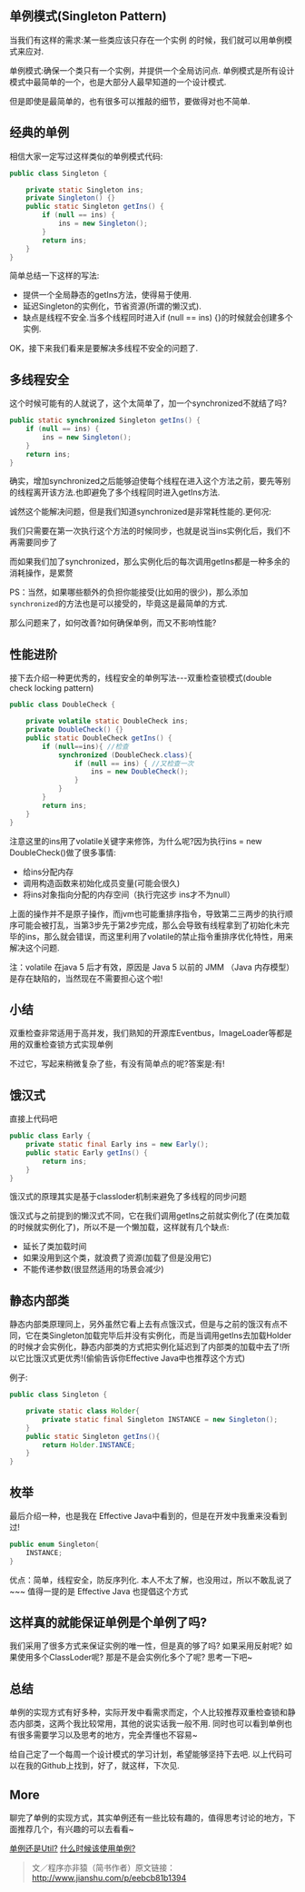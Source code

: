 ## **单例模式(Singleton Pattern)**

当我们有这样的需求:某一些类应该只存在一个实例 的时候，我们就可以用单例模式来应对.

单例模式:确保一个类只有一个实例，并提供一个全局访问点.
单例模式是所有设计模式中最简单的一个，也是大部分人最早知道的一个设计模式.

但是即使是最简单的，也有很多可以推敲的细节，要做得对也不简单.

## **经典的单例**

相信大家一定写过这样类似的单例模式代码:

```java
public class Singleton {

    private static Singleton ins;
    private Singleton() {}
    public static Singleton getIns() {
        if (null == ins) {
            ins = new Singleton();
        }
        return ins;
    }
}
```

简单总结一下这样的写法:

- 提供一个全局静态的getIns方法，使得易于使用.
- 延迟Singleton的实例化，节省资源(所谓的懒汉式).
- 缺点是线程不安全.当多个线程同时进入if (null == ins) {}的时候就会创建多个实例.

OK，接下来我们看来是要解决多线程不安全的问题了.

## **多线程安全**

这个时候可能有的人就说了，这个太简单了，加一个synchronized不就结了吗?

```java
public static synchronized Singleton getIns() {
    if (null == ins) {
        ins = new Singleton();
    }
    return ins;
}
```

确实，增加synchronized之后能够迫使每个线程在进入这个方法之前，要先等别的线程离开该方法.也即避免了多个线程同时进入getIns方法.

诚然这个能解决问题，但是我们知道synchronized是非常耗性能的.更何况:

我们只需要在第一次执行这个方法的时候同步，也就是说当ins实例化后，我们不再需要同步了

而如果我们加了synchronized，那么实例化后的每次调用getIns都是一种多余的消耗操作，是累赘

PS：当然，如果哪些额外的负担你能接受(比如用的很少)，那么添加`synchronized`的方法也是可以接受的，毕竟这是最简单的方式.

那么问题来了，如何改善?如何确保单例，而又不影响性能?

## **性能进阶**

接下去介绍一种更优秀的，线程安全的单例写法---双重检查锁模式(double check locking pattern)

```java
public class DoubleCheck {

    private volatile static DoubleCheck ins;
    private DoubleCheck() {}
    public static DoubleCheck getIns() {
        if (null==ins){ //检查
            synchronized (DoubleCheck.class){
                if (null == ins) { //又检查一次
                    ins = new DoubleCheck();
                }
            }
        }
        return ins;
    }
}
```

注意这里的ins用了volatile关键字来修饰，为什么呢?因为执行ins = new DoubleCheck()做了很多事情:

- 给ins分配内存
- 调用构造函数来初始化成员变量(可能会很久)
- 将ins对象指向分配的内存空间（执行完这步 ins才不为null）

上面的操作并不是原子操作，而jvm也可能重排序指令，导致第二三两步的执行顺序可能会被打乱，当第3步先于第2步完成，那么会导致有线程拿到了初始化未完毕的ins，那么就会错误，而这里利用了volatile的禁止指令重排序优化特性，用来解决这个问题.

注：volatile 在java 5 后才有效，原因是 Java 5 以前的 JMM （Java 内存模型）是存在缺陷的，当然现在不需要担心这个啦!

## **小结**
双重检查非常适用于高并发，我们熟知的开源库Eventbus，ImageLoader等都是用的双重检查锁方式实现单例

不过它，写起来稍微复杂了些，有没有简单点的呢?答案是:有!

## **饿汉式**
直接上代码吧

```java
public class Early {
    private static final Early ins = new Early();
    public static Early getIns() {
        return ins;
    }
}
```

饿汉式的原理其实是基于classloder机制来避免了多线程的同步问题

饿汉式与之前提到的懒汉式不同，它在我们调用getIns之前就实例化了(在类加载的时候就实例化了)，所以不是一个懒加载，这样就有几个缺点:

- 延长了类加载时间
- 如果没用到这个类，就浪费了资源(加载了但是没用它)
- 不能传递参数(很显然适用的场景会减少)

## **静态内部类**
静态内部类原理同上，另外虽然它看上去有点饿汉式，但是与之前的饿汉有点不同，它在类Singleton加载完毕后并没有实例化，而是当调用getIns去加载Holder的时候才会实例化，静态内部类的方式把实例化延迟到了内部类的加载中去了!所以它比饿汉式更优秀!(偷偷告诉你Effective Java中也推荐这个方式)

例子:

```java
public class Singleton {

    private static class Holder{
        private static final Singleton INSTANCE = new Singleton();
    }
    public static Singleton getIns(){
        return Holder.INSTANCE;
    }
}
```

## **枚举**
最后介绍一种，也是我在 Effective Java中看到的，但是在开发中我重来没看到过!

```java
public enum Singleton{
    INSTANCE;
}
```

优点：简单，线程安全，防反序列化.
本人不太了解，也没用过，所以不敢乱说了~~~
值得一提的是 Effective Java 也提倡这个方式

## **这样真的就能保证单例是个单例了吗?**
我们采用了很多方式来保证实例的唯一性，但是真的够了吗?
如果采用反射呢?
如果使用多个ClassLoder呢?
那是不是会实例化多个了呢?
思考一下吧~

## **总结**
单例的实现方式有好多种，实际开发中看需求而定，个人比较推荐双重检查锁和静态内部类，这两个我比较常用，其他的说实话我一般不用.
同时也可以看到单例也有很多需要学习以及思考的地方，完全弄懂也不容易~

给自己定了一个每周一个设计模式的学习计划，希望能够坚持下去吧.
以上代码可以在我的Github上找到，好了，就这样，下次见.

## More

聊完了单例的实现方式，其实单例还有一些比较有趣的，值得思考讨论的地方，下面推荐几个，有兴趣的可以去看看~

[单例还是Util?](http://stackoverflow.com/questions/5582881/singleton-and-static-utility-classes)
[什么时候该使用单例?](http://softwareengineering.stackexchange.com/questions/235527/when-to-use-a-singleton-and-when-to-use-a-static-class)

> 文／程序亦非猿（简书作者）原文链接：http://www.jianshu.com/p/eebcb81b1394
